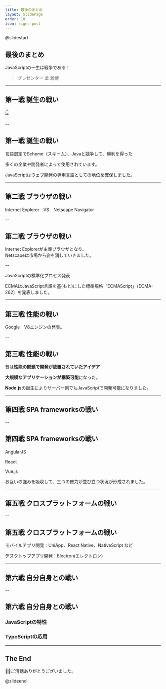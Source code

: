 ```yaml
---
title: 最後のまとめ
layout: SlidePage
order: 10
icon: signs-post
---
```


@slidestart

<!-- .slide: data-transition="slide" -->

## 最後のまとめ

<!-- .element: class="r-fit-text" -->

JavaScriptの一生は戦争である！

<!-- .element: class="r-fit-text" -->

> プレゼンター  孟 瀚博

---

<!-- .slide: data-transition="slide" data-auto-animate -->

## 第一戦 誕生の戦い

<!-- .element: class="r-fit-text" -->

[👇](#/1/1)

--

<!-- .slide: data-transition="slide" data-auto-animate -->

## 第一戦 誕生の戦い

<!-- .element: class="r-fit-text" -->

言語選定でScheme（スキーム）、Javaと競争して、勝利を得った 

<!-- .element: class="fragment fade-in" -->

多くの企業や開発者によって使用されています。

<!-- .element: class="fragment fade-in" -->

JavaScriptはウェブ開発の専用言語としての地位を確保しました。

<!-- .element: class="fragment fade-in" -->



---

<!-- .slide: data-transition="slide" data-auto-animate -->

## 第二戦 ブラウザの戦い

<!-- .element: class="r-fit-text" -->

Internet Explorer　VS　Netscape Navigator

<!-- .element: class="r-fit-text" -->

--

<!-- .slide: data-auto-animate -->

## 第二戦 ブラウザの戦い

Internet Explorerが主導ブラウザとなり、  
Netscapeは市場から姿を消していきました。  

<!-- .element: class="fragment fade-in" -->



--

<!-- .slide: data-auto-animate -->

JavaScriptの標準化プロセス発表

ECMAはJavaScript言語を基(もと)にした標準規格「ECMAScript」（ECMA-262）を発表しました。  

<!-- .element: class="fragment fade-in" -->


---

## 第三戦 性能の戦い

<!-- .element: class="r-fit-text" -->

Google　V8エンジンの発表。

<!-- .element: class="r-fit-text" -->

--

<!-- .slide: data-auto-animate -->
<!-- .slide: data-transition="slide" data-auto-animate -->

## 第三戦 性能の戦い

<!-- .element: class="r-fit-text" -->


昔は**性能の問題で開発が放置されていたアイデア**

<!-- .element: class="fragment fade-in" -->

**大規模なアプリケーションが構築可能**になった。

<!-- .element: class="fragment fade-in" -->

**Node.js**の誕生によりサーバー側でもJavaScriptで開発可能になりました。

<!-- .element: class="fragment fade-in" -->

---

<!-- .slide: data-auto-animate -->

## 第四戦 SPA frameworksの戦い

<!-- .element: class="r-fit-text" -->

--

<!-- .slide: data-auto-animate -->

## 第四戦 SPA frameworksの戦い

<!-- .element: class="r-fit-text" -->

AngularJS　

<!-- .element: class="fragment fade-in" -->

React

<!-- .element: class="fragment fade-in" -->

Vue.js

<!-- .element: class="fragment fade-in" -->

お互いの強みを吸収して、三つの勢力が並び立つ状況が形成されました。

<!-- .element: class="fragment fade-in" -->


---

<!-- .slide: data-transition="slide" data-auto-animate -->

## 第五戦 クロスプラットフォームの戦い

<!-- .element: class="r-fit-text" -->

--

<!-- .slide: data-transition="slide" data-auto-animate -->

## 第五戦 クロスプラットフォームの戦い

<!-- .element: class="r-fit-text" -->

モバイルアプリ開発：UniApp、React Native、NativeScript など

<!-- .element: class="fragment fade-in" -->

デスクトップアプリ開発：Electron(エレクトロン)

<!-- .element: class="fragment fade-in" -->

---

<!-- .slide: data-transition="slide" data-auto-animate -->

## 第六戦 自分自身との戦い

<!-- .element: class="r-fit-text" -->

--

<!-- .slide: data-transition="slide" data-auto-animate -->

## 第六戦 自分自身との戦い

<!-- .element: class="r-fit-text" -->

### JavaScriptの特性

<!-- .element: class="fragment fade-in" -->

### TypeScriptの応用

<!-- .element: class="fragment fade-in" -->


---

<!-- .element: class="r-fit-text" -->

## The End

<!-- .element: class="r-fit-text" -->

🙇‍♂️ご清聴ありがとうございました。

<!-- .element: class="fragment fade-in" -->

@slideend
